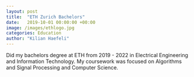 ```yaml
---
layout: post
title:  "ETH Zurich Bachelors"
date:   2019-10-01 00:00:00 +00:00
image: /images/ethlogo.jpg
categories: Education
author: "Kilian Haefeli"
---
```

Did my bachelors degree at ETH from 2019 - 2022 in Electrical Engineering and Information Technology. My coursework was focused on Algorithms and Signal Processing and Computer Science.
